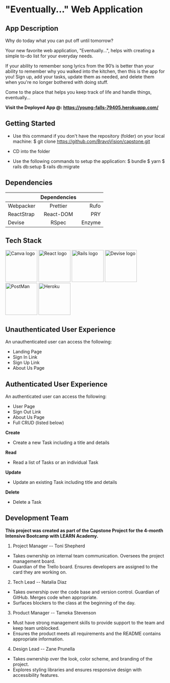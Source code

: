 # "Eventually..." Web Application


## App Description

Why do today what you can put off until tomorrow?

Your new favorite web application, "Eventually...", helps with creating a simple to-do list for your everyday needs. 

If your ability to remember song lyrics from the 90’s is better than your ability to remember why you walked into the kitchen, then this is the app for you! Sign up, add your tasks, update them as needed, and delete them when you're no longer bothered with doing stuff.

Come to the place that helps you keep track of life and handle things, eventually…

**Visit the Deployed App @:  https://young-falls-79405.herokuapp.com/**



## Getting Started

- Use this command if you don't have the repository (folder) on your local machine:
        $ git clone https://github.com/BravoVision/capstone.git 

- CD into the folder 

- Use the following commands to setup the application: 
        $ bundle
        $ yarn 
        $ rails db:setup
        $ rails db:migrate



## Dependencies

|               | Dependencies  |            |
| ------------- |:-------------:| ----------:|
| Webpacker     | Prettier      | Rufo       |
| ReactStrap    | React-DOM     | PRY        |
| Devise        | RSpec         | Enzyme     |




## Tech Stack

<p float="left">
<img src="https://seeklogo.com/images/C/canva-logo-B4BE25729A-seeklogo.com.png" alt="Canva logo" width="100px">
<img src="https://www.svgrepo.com/show/354259/react.svg" alt="React logo" width="100px">
<img src="https://www.svgrepo.com/show/354252/rails.svg" alt="Rails logo" width="100px">
<img src="https://raw.github.com/plataformatec/devise/master/devise.png" alt="Devise logo" width="100px">
<img src="https://www.svgrepo.com/show/354202/postman-icon.svg" alt="PostMan" width="100px"> 
<img src="https://www.svgrepo.com/show/349404/heroku.svg" alt="Heroku" width="100px">
</p>




## Unauthenticated User Experience

An unauthenticated user can access the following:

- Landing Page
- Sign In Link 
- Sign Up Link
- About Us Page



## Authenticated User Experience

An authenticated user can access the following:

- User Page
- Sign Out Link 
- About Us Page
- Full CRUD (listed below)

**Create**

- Create a new Task including a title and details 

**Read**

- Read a list of Tasks or an individual Task 

**Update**

- Update an existing Task including title and details 

**Delete**

- Delete a Task



## Development Team

**This project was created as part of the Capstone Project for the 4-month Intensive Bootcamp with LEARN Academy.** 

1. Project Manager -- Toni Shepherd

- Takes ownership on internal team communication. Oversees the project management board.
- Guardian of the Trello board. Ensures developers are assigned to the card they are working on.
        
2. Tech Lead -- Natalia Diaz

- Takes ownership over the code base and version control. Guardian of GitHub. Merges code when appropriate.
- Surfaces blockers to the class at the beginning of the day.

3. Product Manager -- Tameka Stevenson

- Must have strong management skills to provide support to the team and keep team unblocked.
- Ensures the product meets all requirements and the README contains appropriate information.

4. Design Lead -- Zane Prunella

- Takes ownership over the look, color scheme, and branding of the project.
- Explores styling libraries and ensures responsive design with accessibility features.
